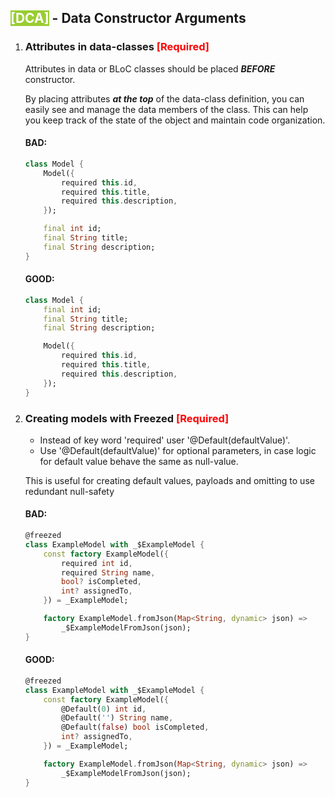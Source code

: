 

## <span style="background: #9ACD32; color:white">[DCA]</span> - Data Constructor Arguments
1. ### Attributes in data-classes <span style="color:red">[Required]</span>
    Attributes in data or BLoC classes should be placed ***BEFORE*** constructor.

    By placing attributes ***at the top*** of the data-class definition, you can easily see and manage the data members of the class. This can help you keep track of the state of the object and maintain code organization.

   
    
    #### BAD:
    ```dart
    class Model {
        Model({
            required this.id,
            required this.title,
            required this.description,
        });

        final int id;
        final String title;
        final String description;
    }
    ```

    #### GOOD:
    ```dart
    class Model {
        final int id;
        final String title;
        final String description;

        Model({
            required this.id,
            required this.title,
            required this.description,
        });
    }
    ```

2. ### Creating models with Freezed <span style="color:red">[Required]</span>
    - Instead of key word 'required' user '@Default(defaultValue)'. 
    - Use '@Default(defaultValue)' for optional parameters, in case logic for default value behave the same as null-value.

    This is useful for creating default values, payloads and omitting to use redundant null-safety  

    
    #### BAD:
    ```dart
    @freezed
    class ExampleModel with _$ExampleModel {
        const factory ExampleModel({
            required int id,
            required String name,
            bool? isCompleted,
            int? assignedTo,
        }) = _ExampleModel;

        factory ExampleModel.fromJson(Map<String, dynamic> json) =>
            _$ExampleModelFromJson(json);
    }
    ```

    #### GOOD:
    ```dart
    @freezed
    class ExampleModel with _$ExampleModel {
        const factory ExampleModel({
            @Default(0) int id,
            @Default('') String name,
            @Default(false) bool isCompleted,
            int? assignedTo,
        }) = _ExampleModel;

        factory ExampleModel.fromJson(Map<String, dynamic> json) =>
            _$ExampleModelFromJson(json);
    }
    ```

